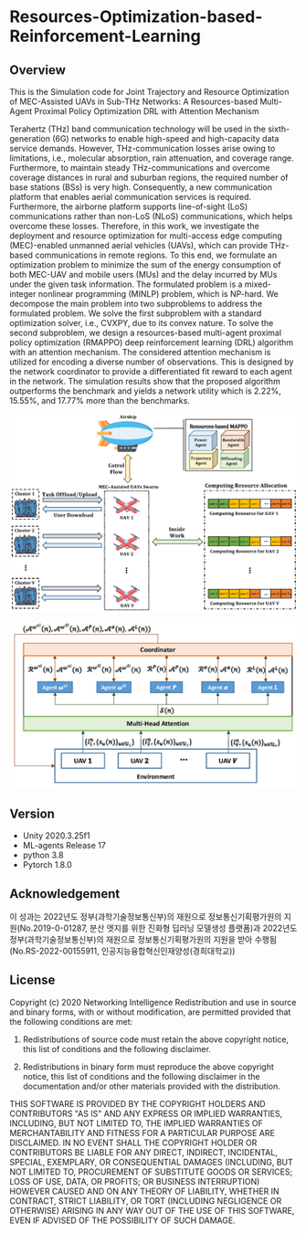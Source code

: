 # Resources-Optimization-based-Reinforcement-Learning

## Overview
This is the Simulation code for Joint Trajectory and Resource Optimization of MEC-Assisted UAVs in Sub-THz Networks: A Resources-based Multi-Agent Proximal Policy Optimization DRL with Attention Mechanism

Terahertz (THz) band communication technology will be used in the sixth-generation (6G) networks to enable high-speed and high-capacity data service demands. However, THz-communication losses arise owing to limitations, i.e., molecular absorption, rain attenuation, and coverage range. Furthermore, to maintain steady THz-communications and overcome coverage distances in rural and suburban regions, the required number of base stations (BSs) is very high. Consequently, a new communication platform that enables aerial communication services is required. Furthermore, the airborne platform supports line-of-sight (LoS) communications rather than non-LoS (NLoS) communications, which helps overcome these losses. Therefore, in this work, we investigate the deployment and resource optimization for multi-access edge computing (MEC)-enabled unmanned aerial vehicles (UAVs), which can provide THz-based communications in remote regions. To this end, we formulate an optimization problem to minimize the sum of the energy consumption of both MEC-UAV and mobile users (MUs) and the delay incurred by MUs under the given task information. The formulated problem is a mixed-integer nonlinear programming (MINLP) problem, which is NP-hard. We decompose the main problem into two subproblems to address the formulated problem. We solve the first subproblem with a standard optimization solver, i.e., CVXPY, due to its convex nature. To solve the second subproblem, we design a resources-based multi-agent proximal policy optimization (RMAPPO) deep reinforcement learning (DRL) algorithm with an attention mechanism. The considered attention mechanism is utilized for encoding a diverse number of observations. This is designed by the network coordinator to provide a differentiated fit reward to each agent in the network. The simulation results show that the proposed algorithm outperforms the benchmark and yields a network utility which is $2.22\%$, $15.55\%$, and $17.77\%$ more than the benchmarks.

![image info](System_model.png)

![image info](RMAPPO.png)

## Version
- Unity 2020.3.25f1
- ML-agents Release 17
- python 3.8
- Pytorch 1.8.0

## Acknowledgement
이 성과는 2022년도 정부(과학기술정보통신부)의 재원으로 정보통신기획평가원의 지원(No.2019-0-01287, 분산 엣지를 위한 진화형 딥러닝 모델생성 플랫폼)과 2022년도 정부(과학기술정보통신부)의 재원으로 정보통신기획평가원의 지원을 받아 수행됨(No.RS-2022-00155911, 인공지능융합혁신인재양성(경희대학교))

## License
Copyright (c) 2020 Networking Intelligence
Redistribution and use in source and binary forms, with or without modification, are permitted provided that the following conditions are met:

1. Redistributions of source code must retain the above copyright notice, this list of conditions and the following disclaimer.

2. Redistributions in binary form must reproduce the above copyright notice, this list of conditions and the following disclaimer in the documentation and/or other materials provided with the distribution.

THIS SOFTWARE IS PROVIDED BY THE COPYRIGHT HOLDERS AND CONTRIBUTORS "AS IS" AND ANY EXPRESS OR IMPLIED WARRANTIES, INCLUDING, BUT NOT LIMITED TO, THE IMPLIED WARRANTIES OF MERCHANTABILITY AND FITNESS FOR A PARTICULAR PURPOSE ARE DISCLAIMED. IN NO EVENT SHALL THE COPYRIGHT HOLDER OR CONTRIBUTORS BE LIABLE FOR ANY DIRECT, INDIRECT, INCIDENTAL, SPECIAL, EXEMPLARY, OR CONSEQUENTIAL DAMAGES (INCLUDING, BUT NOT LIMITED TO, PROCUREMENT OF SUBSTITUTE GOODS OR SERVICES; LOSS OF USE, DATA, OR PROFITS; OR BUSINESS INTERRUPTION) HOWEVER CAUSED AND ON ANY THEORY OF LIABILITY, WHETHER IN CONTRACT, STRICT LIABILITY, OR TORT (INCLUDING NEGLIGENCE OR OTHERWISE) ARISING IN ANY WAY OUT OF THE USE OF THIS SOFTWARE, EVEN IF ADVISED OF THE POSSIBILITY OF SUCH DAMAGE.
